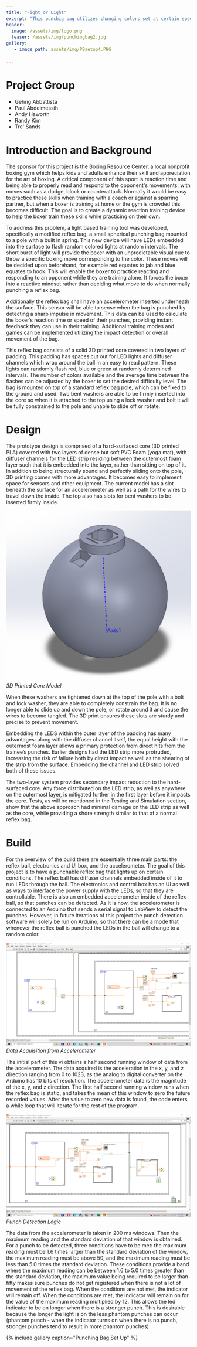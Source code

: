 ```yaml
---
title: "Fight or Light"
excerpt: "This punchig bag utilizes changing colors set at certain speeds to train boxing reflexes"
header:
  image: /assets/img/logo.png
  teaser: /assets/img/punchingbag2.jpg
gallery:
   - image_path: assets/img/PBsetup4.PNG

---
```

# Project Group
* Gehrig Abbattista
* Paul Abdelmessih
* Andy Haworth
* Randy Kim
* Tre' Sands


# Introduction and Background
The sponsor for this project is the Boxing Resource Center, a local nonprofit boxing gym which helps kids and adults enhance their skill and appreciation for the art of boxing.  A critical component of this sport is reaction time and being able to properly read and respond to the opponent's movements, with moves such as a dodge, block or counterattack.  Normally it would be easy to practice these skills when training with a coach or against a sparring partner, but when a boxer is training at home or the gym is crowded this becomes difficult.  The goal is to create a dynamic reaction training device to help the boxer train these skills while practicing on their own.

To address this problem, a light based training tool was developed, specifically a modified reflex bag, a small spherical punching bag mounted to a pole with a built in spring.  This new device will have LEDs embedded into the surface to flash random colored lights at random intervals. The short burst of light will provide the boxer with an unpredictable visual cue to throw a specific boxing move corresponding to the color. These moves will be decided upon beforehand, for example red equates to jab and blue equates to hook. This will enable the boxer to practice reacting and responding to an opponent while they are training alone. It forces the boxer into a reactive mindset rather than deciding what move to do when normally punching a reflex bag.

Additionally the reflex bag shall have an accelerometer inserted underneath the surface. This sensor will be able to sense when the bag is punched by detecting a sharp impulse in movement.  This data can be used to calculate the boxer’s reaction time or speed of their punches, providing instant feedback they can use in their training. Additional training modes and games can be implemented utilizing the impact detection or overall movement of the bag. 

	
This reflex bag consists of a solid 3D printed core covered in two layers of padding. This padding has spaces cut out for LED lights and diffuser channels which wrap around the ball in an easy to read pattern. These lights can randomly flash red, blue or green at randomly determined intervals. The number of colors available and the average time between the flashes can be adjusted by the boxer to set the desired difficulty level. The bag is mounted on top of a standard reflex bag pole, which can be fixed to the ground and used. Two bent washers are able to be firmly inserted into the core so when it is attached to the top using a lock washer and bolt it will be fully constrained to the pole and unable to slide off or rotate.

# Design
The prototype design is comprised of a hard-surfaced core (3D printed PLA) covered with two layers of dense but soft PVC Foam (yoga mat), with diffuser channels for the LED strip residing between the outermost foam layer such that it is embedded into the layer, rather than sitting on top of it. In addition to being structurally sound and perfectly sliding onto the pole, 3D printing comes with more advantages. It becomes easy to implement space for sensors and other equipment. The current model has a slot beneath the surface for an accelerometer as well as a path for the wires to travel down the inside. The top also has slots for bent washers to be inserted firmly inside. 

![3D Printed Core Model](/assets/img/PBsetup3.PNG)
*3D Printed Core Model*

When these washers are tightened down at the top of the pole with a bolt and lock washer, they are able to completely constrain the bag.  It is no longer able to slide up and down the pole, or rotate around it and cause the wires to become tangled. The 3D print ensures these slots are sturdy and precise to prevent movement.

Embedding the LEDS within the outer layer of the padding has many advantages: along with the diffuser channel itself, the equal height with the outermost foam layer allows a primary protection from direct hits from the trainee’s punches. Earlier designs had the LED strip more protruded, increasing the risk of failure both by direct impact as well as the shearing of the strip from the surface. Embedding the channel and LED strip solved both of these issues.

The two-layer system provides secondary impact reduction to the hard-surfaced core. Any force distributed on the LED strip, as well as anywhere on the outermost layer, is mitigated further in the first layer before it impacts the core. Tests, as will be mentioned in the Testing and Simulation section, show that the above approach had minimal damage on the LED strip as well as the core, while providing a shore strength similar to that of a normal reflex bag.


# Build
For the overview of the build there are essentially three main parts: the reflex ball, electronics and UI box, and the accelerometer. The goal of this project is to have a punchable reflex bag that lights up on certain conditions. The reflex ball has diffuser channels embedded inside of it to run LEDs through the ball. The electronics and control box has an UI as well as ways to interface the power supply with the LEDs, so that they are controllable. There is also an embedded accelerometer inside of the reflex ball, so that punches can be detected. As it is now, the accelerometer is connected to an Arduino that sends a serial signal to LabView to detect the punches. However, in future iterations of this project the punch detection software will solely be run on Arduino, so that there can be a mode that whenever the reflex ball is punched the LEDs in the ball will change to a random color.

![Data Acquisition from Accelerometer](/assets/img/lb1.png)
*Data Acquisition from Accelerometer*

The initial part of this vi obtains a half second running window of data from the accelerometer. The data acquired is the acceleration in the x, y, and z direction ranging from 0 to 1023, as the analog to digital converter on the Arduino has 10 bits of resolution. The accelerometer data is the magnitude of the x, y, and z direction. The first half second running window runs when the reflex bag is static, and takes the mean of this window to zero the future recorded values. After the value to zero new data is found, the code enters a while loop that will iterate for the rest of the program.

![Punch Detection Logic](/assets/img/lb2.png)
*Punch Detection Logic*

The data from the accelerometer is taken in 200 ms windows. Then the maximum reading and the standard deviation of that window is obtained. For a punch to be detected, three conditions have to be met: the maximum reading must be 1.6 times larger than the standard deviation of the window, the maximum reading must be above 50, and the maximum reading must be less than 5.0 times the standard deviation. These conditions provide a band where the maximum reading can be between 1.6 to 5.0 times greater than the standard deviation, the maximum value being required to be larger than fifty makes sure punches do not get registered when there is not a lot of movement of the reflex bag. When the conditions are not met, the indicator will remain off. When the conditions are met, the indicator will remain on for the value of the maximum reading multiplied by 12. This allows the led indicator to be on longer when there is a stronger punch. This is desirable because the longer the light is on the less phantom punches can occur (phantom punch - when the indicator turns on when there is no punch, stronger punches tend to result in more phantom punches)



{% include gallery caption="Punching Bag Set Up" %}
